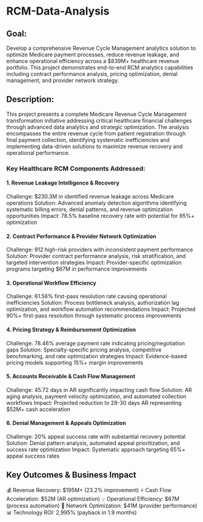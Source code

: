 # RCM-Data-Analysis


## Goal:

Develop a comprehensive Revenue Cycle Management analytics solution to optimize Medicare payment processes, reduce revenue leakage, and enhance operational efficiency across a $839M+ healthcare revenue portfolio. This project demonstrates end-to-end RCM analytics capabilities including contract performance analysis, pricing optimization, denial management, and provider network strategy.

## Description:

This project presents a complete Medicare Revenue Cycle Management transformation initiative addressing critical healthcare financial challenges through advanced data analytics and strategic optimization. The analysis encompasses the entire revenue cycle from patient registration through final payment collection, identifying systematic inefficiencies and implementing data-driven solutions to maximize revenue recovery and operational performance.

### Key Healthcare RCM Components Addressed:

#### 1. Revenue Leakage Intelligence & Recovery
Challenge: $230.3M in identified revenue leakage across Medicare operations
Solution: Advanced anomaly detection algorithms identifying systematic billing errors, denial patterns, and revenue optimization opportunities
Impact: 78.5% baseline recovery rate with potential for 95%+ optimization

#### 2. Contract Performance & Provider Network Optimization
Challenge: 912 high-risk providers with inconsistent payment performance
Solution: Provider contract performance analysis, risk stratification, and targeted intervention strategies
Impact: Provider-specific optimization programs targeting $67M in performance improvements

#### 3. Operational Workflow Efficiency
Challenge: 61.56% first-pass resolution rate causing operational inefficiencies
Solution: Process bottleneck analysis, authorization lag optimization, and workflow automation recommendations
Impact: Projected 90%+ first-pass resolution through systematic process improvements

#### 4. Pricing Strategy & Reimbursement Optimization
Challenge: 78.46% average payment rate indicating pricing/negotiation gaps
Solution: Specialty-specific pricing analysis, competitive benchmarking, and rate optimization strategies
Impact: Evidence-based pricing models supporting 15%+ margin improvements

#### 5. Accounts Receivable & Cash Flow Management
Challenge: 45.72 days in AR significantly impacting cash flow
Solution: AR aging analysis, payment velocity optimization, and automated collection workflows
Impact: Projected reduction to 28-30 days AR representing $52M+ cash acceleration

#### 6. Denial Management & Appeals Optimization
Challenge: 20% appeal success rate with substantial recovery potential
Solution: Denial pattern analysis, automated appeal prioritization, and success rate optimization
Impact: Systematic approach targeting 65%+ appeal success rates

## Key Outcomes & Business Impact
💰 Revenue Recovery: $195M+ (23.2% improvement)
⚡ Cash Flow Acceleration: $52M (AR optimization)
💡 Operational Efficiency: $67M (process automation)
🎯 Network Optimization: $41M (provider performance)
📊 Technology ROI: 2,995% (payback in 1.9 months)
